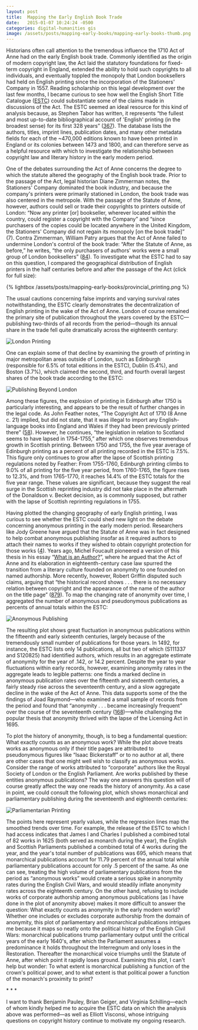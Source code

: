 ```yaml
---
layout: post
title:  Mapping the Early English Book Trade
date:   2015-01-07 10:24:24 -0500
categories: digital-humanities gis
image: /assets/posts/mapping-early-books/mapping-early-books-thumb.png
---
```


Historians often call attention to the tremendous influence the 1710 Act of Anne had on the early English book trade. Commonly identified as the origin of modern copyright law, the Act laid the statutory foundations for fixed-term copyright in England, extended the ability to hold such copyrights to all individuals, and eventually toppled the monopoly that London booksellers had held on English printing since the incorporation of the Stationers' Company in 1557. Reading scholarship on this legal development over the last few months, I became curious to see how well the English Short Title Catalogue ([ESTC][estc-link]) could substantiate some of the claims made in discussions of the Act. The ESTC seemed an ideal resource for this kind of analysis because, as Stephen Tabor has written, it represents “the fullest and most up-to-date bibliographical account of 'English' printing (in the broadest sense) for its first 328 years” ([367][tabor-link]). The database lists the authors, titles, imprint lines, publication dates, and many other metadata fields for each of the ~470,000 editions known to have been printed in England or its colonies between 1473 and 1800, and can therefore serve as a helpful resource with which to investigate the relationship between copyright law and literary history in the early modern period.

One of the debates surrounding the Act of Anne concerns the degree to which the statute altered the geography of the English book trade. Prior to the passage of the Act, legal historian Diane Zimmerman notes, the Stationers' Company dominated the book industry, and because the company's printers were primarily stationed in London, the book trade was also centered in the metropole. With the passage of the Statute of Anne, however, authors could sell or trade their copyrights to printers outside of London: “Now any printer [or] bookseller, wherever located within the country, could register a copyright with the Company” and “since purchasers of the copies could be located anywhere in the United Kingdom, the Stationers' Company did not regain its monopoly [on the book trade]” (7). Contra Zimmerman, William Patry argues that the Act of Anne failed to undermine London's control of the book trade: “After the Statute of Anne, as before,” he writes, “the only purchasers of authors' works were a small group of London booksellers” ([84][patry-link]). To investigate what the ESTC had to say on this question, I compared the geographical distribution of English printers in the half centuries before and after the passage of the Act (click for full size):

{% lightbox /assets/posts/mapping-early-books/provincial_printing.png %}

The usual cautions concerning false imprints and varying survival rates notwithstanding, the ESTC clearly demonstrates the decentralization of English printing in the wake of the Act of Anne. London of course remained the primary site of publication throughout the years covered by the ESTC—publishing two-thirds of all records from the period—though its annual share in the trade fell quite dramatically across the eighteenth century:

<img class='center-image img-link' src='/assets/posts/mapping-early-books/london_printing.png' alt='London Printing'>

One can explain some of that decline by examining the growth of printing in major metropolitan areas outside of London, such as Edinburgh (responsible for 6.5% of total editions in the ESTC), Dublin (5.4%), and Boston (3.7%), which claimed the second, third, and fourth overall largest shares of the book trade according to the ESTC:

<img class='center-image img-link' src='/assets/posts/mapping-early-books/publishing_beyond_london.png' alt='Publishing Beyond London'>

Among these figures, the explosion of printing in Edinburgh after 1750 is particularly interesting, and appears to be the result of further changes in the legal code. As John Feather notes, “The Copyright Act of 1710 (8 Anne c. 21) implied, but did not state, that it was illegal to import any English-language books into England and Wales if they had been previously printed there” (<a href='/assets/pdf/posts/mapping_early_books/feather_english_book_trade.pdf'>58</a>). However, he continues, “the legislation in relation to Scotland seems to have lapsed in 1754-1755,” after which one observes tremendous growth in Scottish printing. Between 1750 and 1755, the five year average of Edinburgh printing as a percent of all printing recorded in the ESTC is 7.5%. This figure only continues to grow after the lapse of Scottish printing regulations noted by Feather: From 1755-1760, Edinburgh printing climbs to 9.0% of all printing for the five year period, from 1760-1765, the figure rises to 12.3%, and from 1765-1770, it reaches 14.4% of the ESTC totals for the five year range. These values are significant, because they suggest the real surge in the Scottish reprinting industry did not take place in the aftermath of the Donaldson v. Becket decision, as is commonly supposed, but rather with the lapse of Scottish reprinting regulations in 1755.

Having plotted the changing geography of early English printing, I was curious to see whether the ESTC could shed new light on the debate concerning anonymous printing in the early modern period. Researchers like Jody Greene have argued that the Statute of Anne was in fact designed to help combat anonymous publishing insofar as it required authors to attach their names to works if they wished to obtain copyright protection for those works ([4][greene-link]). Years ago, Michel Foucault pioneered a version of this thesis in his essay “<a href='/pdf/posts/mapping_early_books/focault_what_is_an_author.pdf'>What is an Author?</a>”, where he argued that the Act of Anne and its elaboration in eighteenth-century case law spurred the transition from a literary culture founded on anonymity to one founded on named authorship. More recently, however, Robert Griffin disputed such claims, arguing that “the historical record shows . . . there is no necessary relation between copyright and the appearance of the name of the author on the title page” ([879][griffin-link]). To map the changing rate of anonymity over time, I aggregated the number of anonymous and pseudonymous publications as percents of annual totals within the ESTC:

<img class='center-image img-link' src='/assets/posts/mapping-early-books/anonymous_publishing.png' alt='Anonymous Publishing'>

The resulting plot shows great fluctuation in anonymous publications within the fifteenth and early sixteenth centuries, largely because of the tremendously small number of publications for those years. In 1492, for instance, the ESTC lists only 14 publications, all but two of which (S111337 and S120825) had identified authors, which results in an aggregate estimate of anonymity for the year of .142, or 14.2 percent. Despite the year to year fluctuations within early records, however, examining anonymity rates in the aggregate leads to legible patterns: one finds a marked decline in anonymous publication rates over the fifteenth and sixteenth centuries, a fairly steady rise across the seventeenth century, and a slow aggregate decline in the wake of the Act of Anne. This data supports some of the the findings of Joad Raymond—who examined a small sample of records from the period and found that “anonymity . . . became increasingly frequent” over the course of the seventeenth century ([168][raymond-link])—while challenging the popular thesis that anonymity thrived with the lapse of the Licensing Act in 1695.

To plot the history of anonymity, though, is to beg a fundamental question: What exactly counts as an anonymous work? While the plot above treats works as anonymous only if their title pages are attributed to pseudonymous figures like “Isaac Bickerstaff” or to no author at all, there are other cases that one might well wish to classify as anonymous works. Consider the range of works attributed to “corporate” authors like the Royal Society of London or the English Parliament. Are works published by these entities anonymous publications? The way one answers this question will of course greatly affect the way one reads the history of anonymity. As a case in point, we could consult the following plot, which shows monarchical and parliamentary publishing during the seventeenth and eighteenth centuries:

<img class='center-image img-link' src='/assets/posts/mapping-early-books/parliamentarian_printing.png' alt='Parliamentarian Printing'>

The points here represent yearly values, while the regression lines map the smoothed trends over time. For example, the release of the ESTC to which I had access indicates that James I and Charles I published a combined total of 82 works in 1625 (both served as monarch during the year), the English and Scottish Parliaments published a combined total of 4 works during the year, and the year's total number of publications was 695, which means that monarchical publications account for 11.79 percent of the annual total while parliamentary publications account for only .5 percent  of the same. As one can see, treating the high volume of parliamentary publications from the period as “anonymous works” would create a serious spike in anonymity rates during the English Civil Wars, and would steadily inflate anonymity rates across the eighteenth century. On the other hand, refusing to include works of corporate authorship among anonymous publications (as I have done in the plot of anonymity above) makes it more difficult to answer the question: What exactly counts as anonymity in the early modern world? Whether one includes or excludes corporate authorship from the domain of anonymity, this plot of parliamentary and monarchical publications intrigues me because it maps so neatly onto the political history of the English Civil Wars: monarchical publications trump parliamentary output until the critical years of the early 1640's, after which the Parliament assumes a predominance it holds throughout the Interregnum and only loses in the Restoration. Thereafter the monarchical voice triumphs until the Statute of Anne, after which point it rapidly loses ground. Examining this plot, I can't help but wonder: To what extent is monarchical publishing a function of the crown's political power, and to what extent is that political power a function of the monarch's proximity to print?

<div class='center-text'>* * *</div>

I want to thank Benjamin Pauley, Brian Geiger, and Virginia Schilling—each of whom kindly helped me to acquire the ESTC data on which the analysis above was performed—as well as Elliott Visconsi, whose intriguing questions on copyright history continue to motivate my ongoing research.

[estc-link]: http://estc.bl.uk/
[tabor-link]: http://muse.jhu.edu/journals/lbt/summary/v008/8.4tabor.html
[patry-link]: https://books.google.com/books?id=8-4catWPy84C&q=%22small+group+of+London+booksellers%22#v=snippet&q=%22small%20group%20of%20London%20booksellers%22&f=false
[greene-link]: https://books.google.com/books?id=PFQchrtgYwcC&q=To+claim+responsibility+for+a+work+after+1710&hl=en#v=onepage&q=%22To%20claim%20responsibility%22&f=false
[griffin-link]: https://muse.jhu.edu/journals/new_literary_history/v030/30.4griffin.html
[raymond-link]: https://books.google.com/books?id=DyMjW21HwHwC&q=168#v=onepage&q=%22Other%20changing%20tendencies%22&f=false
